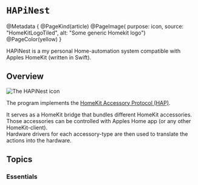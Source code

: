 # ``HAPiNest``

@Metadata {
    @PageKind(article)
    @PageImage(
           purpose: icon, 
           source: "HomeKitLogoTiled", 
           alt: "Some generic Homekit logo")
    @PageColor(yellow)
}

HAPiNest is a my personal Home-automation system compatible with Apples HomeKit (written in Swift).

## Overview

![The HAPiNest icon](icon_256x256.png)


The program implements the  [HomeKit Accessory Protocol (HAP)](https://github.com/TheMisfit68/HAPiNest/blob/develop/Hapinest.docc/Resources/HAP-Specification-Non-Commercial-Version.pdf).  

It serves as a HomeKit bridge that bundles different HomeKit accessories.  
Those accessories can be controlled with Apples Home app (or any other HomeKit-client).  
Hardware drivers for each accessory-type are then used to translate the actions into the hardware.

## Topics

### Essentials



